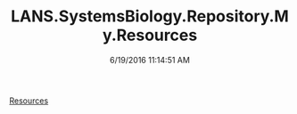 ﻿---
title: LANS.SystemsBiology.Repository.My.Resources
date: 6/19/2016 11:14:51 AM
---

[Resources](T-LANS.SystemsBiology.Repository.My.Resources.Resources.html)
